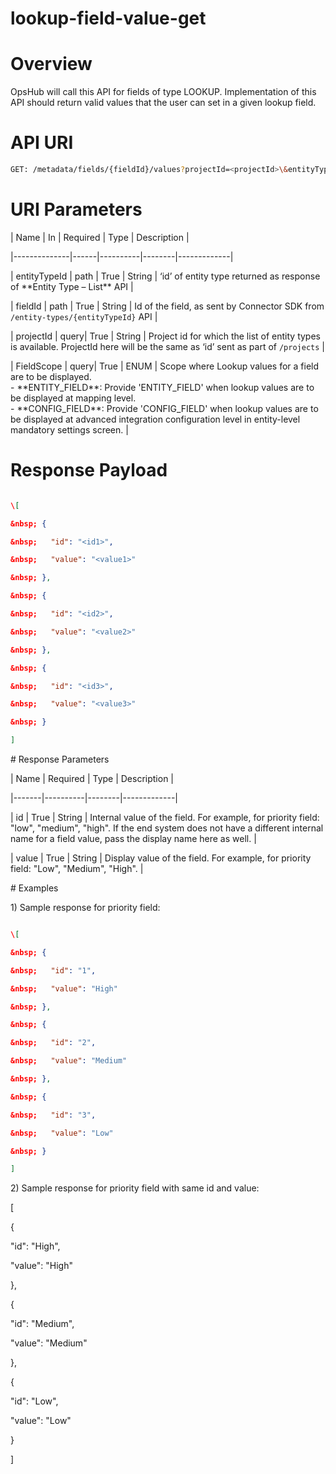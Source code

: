 # lookup-field-value-get

# Overview

OpsHub will call this API for fields of type LOOKUP. Implementation of this API should return valid values that the user can set in a given lookup field.

# API URI

```bash
GET: /metadata/fields/{fieldId}/values?projectId=<projectId>\&entityTypeId=<entityTypeId>\&fieldScope=<FieldScope>
```

# URI Parameters

| Name | In | Required | Type | Description |

|--------------|------|----------|--------|-------------|

| entityTypeId | path | True | String | ‘id’ of entity type returned as response of \*\*Entity Type – List\*\* API |

| fieldId | path | True | String | Id of the field, as sent by Connector SDK from `/entity-types/{entityTypeId}` API |

| projectId | query| True | String | Project id for which the list of entity types is available. ProjectId here will be the same as ‘id’ sent as part of `/projects` |

| FieldScope | query| True | ENUM | Scope where Lookup values for a field are to be displayed.\
\- \*\*ENTITY\_FIELD\*\*: Provide 'ENTITY\_FIELD' when lookup values are to be displayed at mapping level.\
\- \*\*CONFIG\_FIELD\*\*: Provide 'CONFIG\_FIELD' when lookup values are to be displayed at advanced integration configuration level in entity-level mandatory settings screen. |

# Response Payload

```json

\[

&nbsp; {

&nbsp;   "id": "<id1>",

&nbsp;   "value": "<value1>"

&nbsp; },

&nbsp; {

&nbsp;   "id": "<id2>",

&nbsp;   "value": "<value2>"

&nbsp; },

&nbsp; {

&nbsp;   "id": "<id3>",

&nbsp;   "value": "<value3>"

&nbsp; }

]

```

\# Response Parameters

\| Name | Required | Type | Description |

\|-------|----------|--------|-------------|

\| id | True | String | Internal value of the field. For example, for priority field: "low", "medium", "high". If the end system does not have a different internal name for a field value, pass the display name here as well. |

\| value | True | String | Display value of the field. For example, for priority field: "Low", "Medium", "High". |

\# Examples

1\) Sample response for priority field:

```json

\[

&nbsp; {

&nbsp;   "id": "1",

&nbsp;   "value": "High"

&nbsp; },

&nbsp; {

&nbsp;   "id": "2",

&nbsp;   "value": "Medium"

&nbsp; },

&nbsp; {

&nbsp;   "id": "3",

&nbsp;   "value": "Low"

&nbsp; }

]

```

2\) Sample response for priority field with same id and value:

\[

&#x20; {

&#x20; "id": "High",

&#x20; "value": "High"

&#x20; },

&#x20; {

&#x20; "id": "Medium",

&#x20; "value": "Medium"

&#x20; },

&#x20; {

&#x20; "id": "Low",

&#x20; "value": "Low"

&#x20; }

]

```
```
